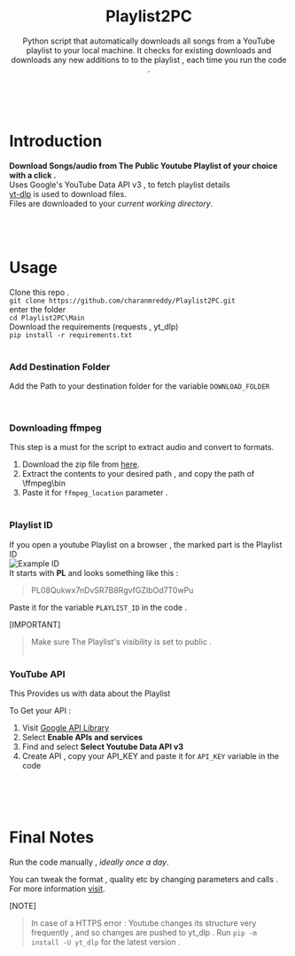 <h1 align="center">Playlist2PC</h1>
<p align="center">Python script that automatically downloads all songs from a YouTube playlist to your local machine. It checks for existing downloads and downloads any new additions to to the playlist , each time you run the code .</p></p><br><br><br>

# Introduction

**Download Songs/audio from The Public Youtube Playlist of your choice with a click .**\
Uses Google's YouTube Data API v3 , to fetch playlist details\
[yt-dlp](https://github.com/yt-dlp/yt-dlp) is used to download files.\
Files are downloaded to your _current working directory_.\
<br><br><br>

# Usage

Clone this repo .<br>
```git clone https://github.com/charanmreddy/Playlist2PC.git```
<br>enter the folder<br>
```cd Playlist2PC\Main```
<br>Download the requirements (requests , yt_dlp)<br>
```pip install -r requirements.txt```
<br><br>

### Add Destination Folder

Add the Path to your destination folder for the variable `DOWNLOAD_FOLDER`<br>
<br><br>
### Downloading ffmpeg

This step is a must for the script to extract audio and convert to formats.

1. Download the zip file from [here](https://www.gyan.dev/ffmpeg/builds/ffmpeg-release-essentials.zip).
2. Extract the contents to your desired path , and copy the path of \ffmpeg\bin
3. Paste it for `ffmpeg_location` parameter .
<br><br>
### Playlist ID

If you open a youtube Playlist on a browser , the marked part is the Playlist ID  
![Example ID](images/plid.png)  
It starts with **PL** and looks something like this :
> PL08Qukwx7nDvSR7B8RgvfGZIbOd7T0wPu

Paste it for the variable `PLAYLIST_ID` in the code .

[IMPORTANT]
> Make sure The Playlist's visibility is set to public .
<br><br>
### YouTube API

This Provides us with data about the Playlist

To Get your API :

1. Visit [Google API Library](https://console.cloud.google.com/apis/dashboard)
2. Select **Enable APIs and services**
3. Find and select **Select Youtube Data API v3**
4. Create API , copy your API_KEY and paste it for `API_KEY` variable in the code

<br><br><br>
# Final Notes

Run the code manually , _ideally once a day_.

You can tweak the format , quality etc by changing parameters and calls . For more information [visit](https://github.com/yt-dlp/yt-dlp).

[NOTE]
> In case of a HTTPS error : Youtube changes its structure very frequently , and so changes are pushed to yt_dlp . Run `pip -m install -U yt_dlp` for the latest version .

